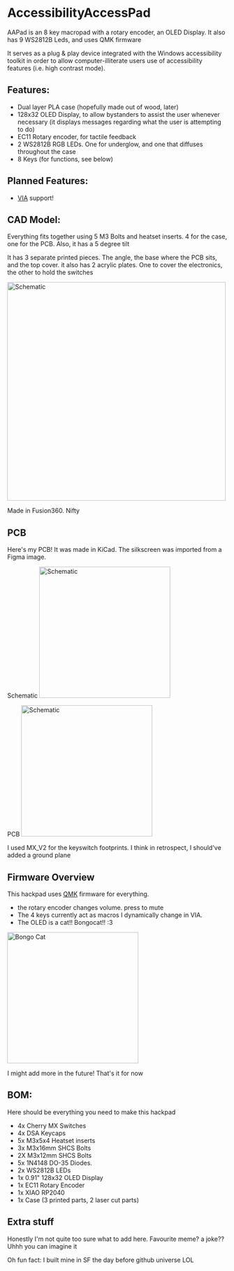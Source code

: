 # AccessibilityAccessPad

AAPad is an 8 key macropad with a rotary encoder, an OLED Display. It also has 9 WS2812B Leds, and uses QMK firmware

It serves as a plug & play device integrated with the Windows accessibility toolkit in order to allow computer-illiterate users use of accessibility features (i.e. high contrast mode). 

## Features:
- Dual layer PLA case (hopefully made out of wood, later)
- 128x32 OLED Display, to allow bystanders to assist the user whenever necessary (it displays messages regarding what the user is attempting to do)
- EC11 Rotary encoder, for tactile feedback
- 2 WS2812B RGB LEDs. One for underglow, and one that diffuses throughout the case
- 8 Keys (for functions, see below)

## Planned Features:
- [VIA](https://www.caniusevia.com/) support!

## CAD Model:
Everything fits together using 5 M3 Bolts and heatset inserts. 4 for the case, one for the PCB. Also, it has a 5 degree tilt

It has 3 separate printed pieces. The angle, the base where the PCB sits, and the top cover. it also has 2 acrylic plates. One to cover the electronics, the other to hold the switches

<img src=assets/cad.png alt="Schematic" width="500"/>

Made in Fusion360. Nifty


## PCB
Here's my PCB! It was made in KiCad. The silkscreen was imported from a Figma image.

Schematic
<img src=assets/schematic.png alt="Schematic" width="300"/>

PCB
<img src=assets/pcb.png alt="Schematic" width="300"/>

I used MX_V2 for the keyswitch footprints. I think in retrospect, I should've added a ground plane

## Firmware Overview
This hackpad uses [QMK](https://qmk.fm/) firmware for everything. 

- the rotary encoder changes volume. press to mute
- The 4 keys currently act as macros I dynamically change in VIA.
- The OLED is a cat!! Bongocat!! :3

<img src=assets/bongocat.png alt="Bongo Cat" width="300"/>

I might add more in the future! That's it for now

## BOM:
Here should be everything you need to make this hackpad

- 4x Cherry MX Switches
- 4x DSA Keycaps
- 5x M3x5x4 Heatset inserts
- 3x M3x16mm SHCS Bolts
- 2X M3x12mm SHCS Bolts
- 5x 1N4148 DO-35 Diodes.
- 2x WS2812B LEDs
- 1x 0.91" 128x32 OLED Display
- 1x EC11 Rotary Encoder
- 1x XIAO RP2040
- 1x Case (3 printed parts, 2 laser cut parts)


## Extra stuff
Honestly I'm not quite too sure what to add here. Favourite meme? a joke?? Uhhh you can imagine it

Oh fun fact: I built mine in SF the day before github universe LOL
